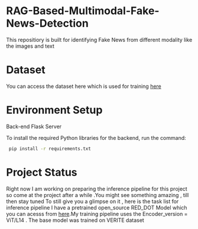 # RAG-Based-Multimodal-Fake-News-Detection
This repositiory is built for identifying Fake News from different modality like the images and text 
# Dataset
You can access the dataset here which is used for training [here](https://www.cs.rice.edu/~vo9/visualnews/)
# Environment Setup

Back-end Flask Server


To install the required Python libraries for the backend, run the command:
```bash 
 pip install -r requirements.txt
```
# Project Status
Right now I am working on preparing the inference pipeline for this project so come at the project after a while  .You might see something amazing , till then stay tuned 
To still give you a glimpse on it , here is the task list for inference pipeline 
I have a pretrained open_source RED_DOT Model which you can acesss from [here](https://www.cs.rice.edu/~vo9/visualnews/).My training pipeline uses the  Encoder_version = ViT/L14 . The base model was trained on VERITE dataset

